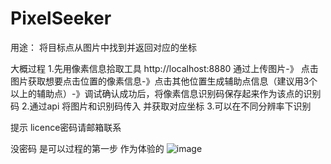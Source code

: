 # PixelSeeker

用途：
  将目标点从图片中找到并返回对应的坐标

大概过程
1.先用像素信息拾取工具 http://localhost:8880 通过上传图片-》 点击图片获取想要点击位置的像素信息-》点击其他位置生成辅助点信息（建议用3个以上的辅助点）-》调试确认成功后，将像素信息识别码保存起来作为该点的识别码
2.通过api 将图片和识别码传入 并获取对应坐标
3.可以在不同分辨率下识别

提示
licence密码请邮箱联系

没密码 是可以过程的第一步 作为体验的
![image](https://github.com/user-attachments/assets/e8dbe7fc-30c9-4e03-8269-497927f90217)
